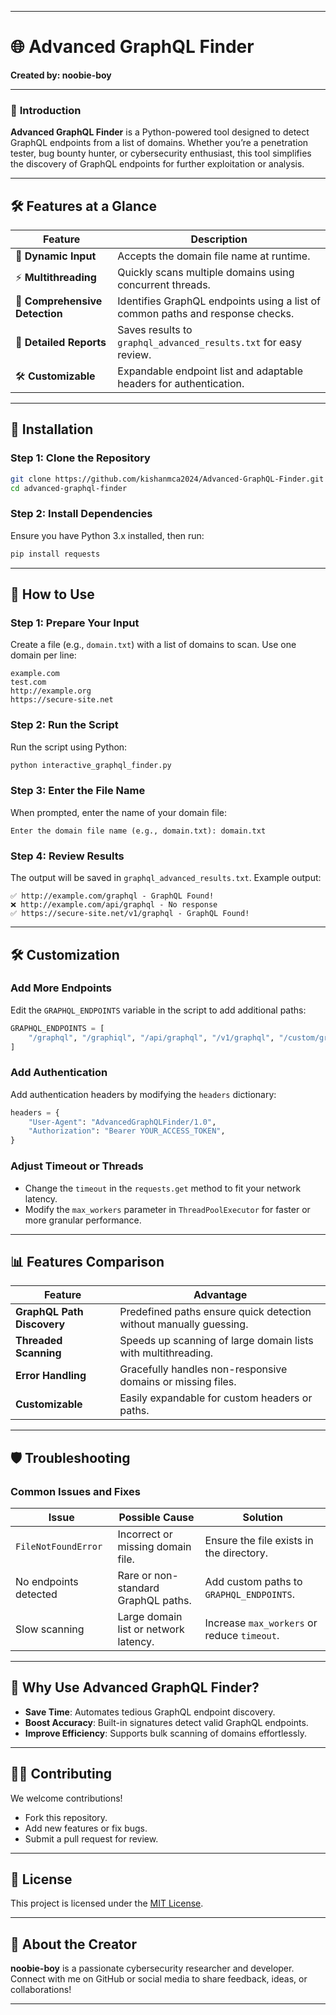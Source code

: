 
---

# 🌐 **Advanced GraphQL Finder**  
**Created by: noobie-boy**  

---

### 🔎 **Introduction**  
**Advanced GraphQL Finder** is a Python-powered tool designed to detect GraphQL endpoints from a list of domains. Whether you’re a penetration tester, bug bounty hunter, or cybersecurity enthusiast, this tool simplifies the discovery of GraphQL endpoints for further exploitation or analysis.

---

## 🛠️ **Features at a Glance**  
| Feature                        | Description                                                                 |
|--------------------------------|-----------------------------------------------------------------------------|
| 🎯 **Dynamic Input**            | Accepts the domain file name at runtime.                                   |
| ⚡ **Multithreading**           | Quickly scans multiple domains using concurrent threads.                   |
| 📡 **Comprehensive Detection** | Identifies GraphQL endpoints using a list of common paths and response checks. |
| 📝 **Detailed Reports**         | Saves results to `graphql_advanced_results.txt` for easy review.           |
| 🛠️ **Customizable**            | Expandable endpoint list and adaptable headers for authentication.          |

---

## 🔧 **Installation**  

### **Step 1: Clone the Repository**  
```bash
git clone https://github.com/kishanmca2024/Advanced-GraphQL-Finder.git
cd advanced-graphql-finder
```

### **Step 2: Install Dependencies**  
Ensure you have Python 3.x installed, then run:  
```bash
pip install requests
```

---

## 🚀 **How to Use**  

### **Step 1: Prepare Your Input**  
Create a file (e.g., `domain.txt`) with a list of domains to scan. Use one domain per line:  
```plaintext
example.com
test.com
http://example.org
https://secure-site.net
```

### **Step 2: Run the Script**  
Run the script using Python:  
```bash
python interactive_graphql_finder.py
```

### **Step 3: Enter the File Name**  
When prompted, enter the name of your domain file:  
```plaintext
Enter the domain file name (e.g., domain.txt): domain.txt
```

### **Step 4: Review Results**  
The output will be saved in `graphql_advanced_results.txt`. Example output:  
```plaintext
✅ http://example.com/graphql - GraphQL Found!
❌ http://example.com/api/graphql - No response
✅ https://secure-site.net/v1/graphql - GraphQL Found!
```

---

## 🛠️ **Customization**  

### Add More Endpoints  
Edit the `GRAPHQL_ENDPOINTS` variable in the script to add additional paths:  
```python
GRAPHQL_ENDPOINTS = [
    "/graphql", "/graphiql", "/api/graphql", "/v1/graphql", "/custom/graphql"
]
```

### Add Authentication  
Add authentication headers by modifying the `headers` dictionary:  
```python
headers = {
    "User-Agent": "AdvancedGraphQLFinder/1.0",
    "Authorization": "Bearer YOUR_ACCESS_TOKEN",
}
```

### Adjust Timeout or Threads  
- Change the `timeout` in the `requests.get` method to fit your network latency.  
- Modify the `max_workers` parameter in `ThreadPoolExecutor` for faster or more granular performance.

---

## 📊 **Features Comparison**  
| Feature                     | Advantage                                                                 |
|-----------------------------|---------------------------------------------------------------------------|
| **GraphQL Path Discovery**  | Predefined paths ensure quick detection without manually guessing.        |
| **Threaded Scanning**       | Speeds up scanning of large domain lists with multithreading.             |
| **Error Handling**          | Gracefully handles non-responsive domains or missing files.              |
| **Customizable**            | Easily expandable for custom headers or paths.                           |

---

## 🛡️ **Troubleshooting**  

### **Common Issues and Fixes**  

| Issue                          | Possible Cause                                | Solution                                |
|--------------------------------|-----------------------------------------------|-----------------------------------------|
| `FileNotFoundError`            | Incorrect or missing domain file.             | Ensure the file exists in the directory. |
| No endpoints detected          | Rare or non-standard GraphQL paths.           | Add custom paths to `GRAPHQL_ENDPOINTS`. |
| Slow scanning                  | Large domain list or network latency.         | Increase `max_workers` or reduce `timeout`. |

---

## 🌟 **Why Use Advanced GraphQL Finder?**  
- **Save Time**: Automates tedious GraphQL endpoint discovery.  
- **Boost Accuracy**: Built-in signatures detect valid GraphQL endpoints.  
- **Improve Efficiency**: Supports bulk scanning of domains effortlessly.  

---

## 👨‍💻 **Contributing**  
We welcome contributions!  
- Fork this repository.  
- Add new features or fix bugs.  
- Submit a pull request for review.  

---

## 📜 **License**  
This project is licensed under the [MIT License](LICENSE).

---

## 🤝 **About the Creator**  
**noobie-boy** is a passionate cybersecurity researcher and developer. Connect with me on GitHub or social media to share feedback, ideas, or collaborations!  

---
